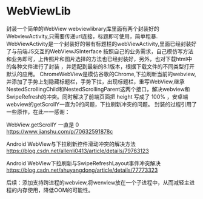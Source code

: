 # WebViewLib
封装一个简单的WebView
    webviewlibrary库里面有两个封装好的WebviewActivity,只需要传递url连接，标题即可使用，简单粗暴.
WebViewActivity是一个封装好的带有标题栏的webViewActivity,里面已经封装好了与前端JS交互的WebViewJSInterface
按照自己的业务需求，自己模仿写方法和业务即可，上传照片和图片选择的方法也已经封装好，另外，也对下载html中的各种文件进行了封装
，并适配到最新的8.1版本，根据下载文件的不同类型打开默认的应用。
    ChromeWebView是模仿谷歌的Chrome,下拉刷新当前的webview,并添加了手势上划隐藏标题栏，手势下拉，出现标题栏，重写WebView,继承
NestedScrollingChild和NestedScrollingParent这两个接口，解决webview和SwipeRefresh的冲突。同时解决了前端页面把 height 写成了 100% ，安卓端webview的getScrollY一直为0的问题，下拉刷新冲突的问题。
   封装的过程引用了一些原作，在此一一感谢：
   
   WebView.getScrollY 一直是 0  
   https://www.jianshu.com/p/70632591878c
   
   Android WebView与下拉刷新控件滑动冲突的解决方法
   https://blog.csdn.net/allenli0413/article/details/79763123
   
   Android WebView下拉刷新与SwipeRefreshLayout事件冲突解决
   https://blog.csdn.net/ahuyangdong/article/details/77773323
   
   
   后续：添加支持跨进程的webview,将wenview放在一个子进程中，从而减轻主进程的内存使用，降低OOM的可能性。